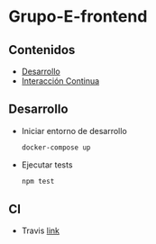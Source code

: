 # Grupo-E-frontend

## Contenidos

- [Desarrollo](#Desarrollo)  
- [Interacción Continua](#CI)

## Desarrollo

- Iniciar entorno de desarrollo
  ``` bash
  docker-compose up
  ```

- Ejecutar tests
  
  ``` bash
  npm test
  ```  
    
## CI  
  
- Travis [link](https://travis-ci.com/Grupo-E-022018-DAPP-sgonzalez-lvaquel)
